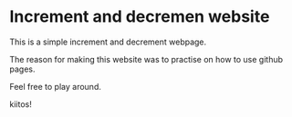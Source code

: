 # Increment and decremen  website

This is a simple  increment and  decrement webpage. 

The reason for making this website was to practise on how to use github pages.

Feel free to play around.

kiitos!
